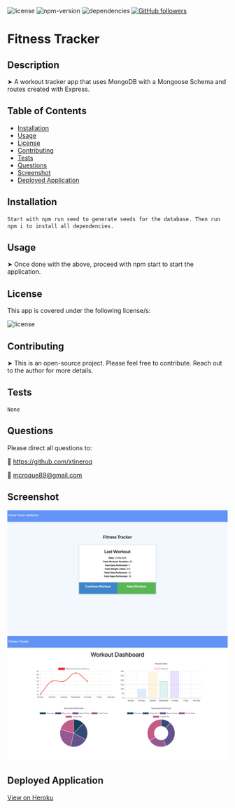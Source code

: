![license](https://img.shields.io/badge/license-ISC-brightgreen)
![npm-version](https://img.shields.io/npm/v/npm?color=orange)
![dependencies](https://img.shields.io/david/xtineroq/cr-hw17-fitness-tracker?color=blue)
[![GitHub followers](https://img.shields.io/github/followers/xtineroq.svg?style=social&label=Followers)](https://github.com/xtineroq?tab=followers)

# Fitness Tracker

## Description
➤ A workout tracker app that uses MongoDB with a Mongoose Schema and routes created with Express.

## Table of Contents
* [Installation](#installation)
* [Usage](#usage)
* [License](#license)
* [Contributing](#contributing)
* [Tests](#tests)
* [Questions](#questions)
* [Screenshot](#screenshot)
* [Deployed Application](#deployed-application)

## Installation
```
Start with npm run seed to generate seeds for the database. Then run npm i to install all dependencies.
```

## Usage
➤  Once done with the above, proceed with npm start to start the application.

## License
This app is covered under the following license/s:

![license](https://img.shields.io/badge/license-ISC-brightgreen)

## Contributing
➤ This is an open-source project. Please feel free to contribute. Reach out to the author for more details.

## Tests
```
None
```

## Questions
Please direct all questions to:

👤 https://github.com/xtineroq

📧 mcroque89@gmail.com

## Screenshot
![main-page](./public/assets/home.png)
![dashboard](./public/assets/dashboard.png)

## Deployed Application
[View on Heroku](https://nameless-thicket-04347.herokuapp.com/)